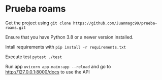 
# Prueba roams

Get the project using `git clone https://github.com/Juanmagc99/prueba-roams.git`

Ensure that you have Python 3.8 or a newer version installed.

Intall requirements with `pip install -r requirements.txt`

Execute test `pytest ./test`

Run app `uvicorn app.main:app --reload` and go to http://127.0.0.1:8000/docs to use the API

